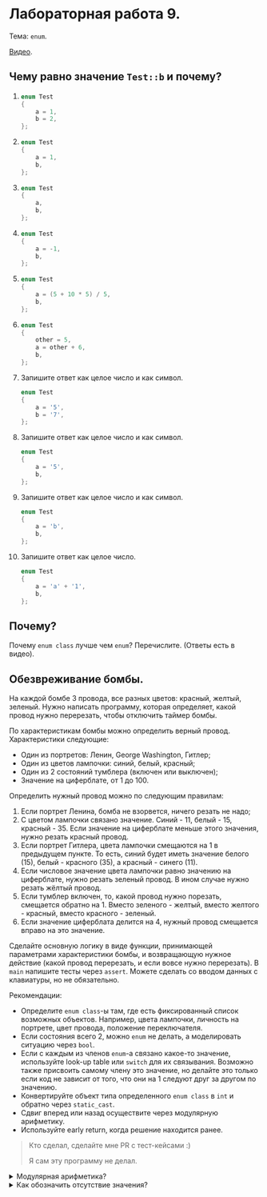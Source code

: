# Лабораторная работа 9.

Тема: `enum`.

[Видео](https://www.youtube.com/watch?v=Kbc6iaN3M6A&list=PL4sUOB8DjVlWUcSaCu0xPcK7rYeRwGpl7&index=17).

## Чему равно значение `Test::b` и почему?

1.  ```cpp
    enum Test
    {
        a = 1,
        b = 2,
    };
    ```

2.  ```cpp
    enum Test
    {
        a = 1,
        b,
    };
    ```

3.  ```cpp
    enum Test
    {
        a,
        b,
    };
    ```

4.  ```cpp
    enum Test
    {
        a = -1,
        b,
    };
    ```

5.  ```cpp
    enum Test
    {
        a = (5 + 10 * 5) / 5,
        b,
    };
    ```

6.  ```cpp
    enum Test
    {
        other = 5,
        a = other + 6,
        b,
    };
    ```

7.  Запишите ответ как целое число и как символ.

    ```cpp
    enum Test
    {
        a = '5',
        b = '7',
    };
    ```

8.  Запишите ответ как целое число и как символ.

    ```cpp
    enum Test
    {
        a = '5',
        b,
    };
    ```

9.  Запишите ответ как целое число и как символ.

    ```cpp
    enum Test
    {
        a = 'b',
        b,
    };
    ```

9.  Запишите ответ как целое число.

    ```cpp
    enum Test
    {
        a = 'a' + '1',
        b,
    };
    ```


## Почему?

Почему `enum class` лучше чем `enum`?
Перечислите.
(Ответы есть в видео).


## Обезвреживание бомбы.

На каждой бомбе 3 провода, все разных цветов: красный, желтый, зеленый.
Нужно написать программу, которая определяет, какой провод нужно перерезать, чтобы отключить таймер бомбы.

По характеристикам бомбы можно определить верный провод.
Характеристики следующие:
- Один из портретов: Ленин, George Washington, Гитлер;
- Один из цветов лампочки: синий, белый, красный;
- Один из 2 состояний тумблера (включен или выключен);
- Значение на циферблате, от 1 до 100.

Определить нужный провод можно по следующим правилам:
1. Если портрет Ленина, бомба не взорвется, ничего резать не надо;
2. С цветом лампочки связано значение. Синий - 11, белый - 15, красный - 35.
   Если значение на циферблате меньше этого значения, нужно резать красный провод.
3. Если портрет Гитлера, цвета лампочки смещаются на 1 в предыдущем пункте. 
   То есть, синий будет иметь значение белого (15), белый - красного (35), а красный - синего (11).
4. Если числовое значение цвета лампочки равно значению на циферблате, нужно резать зеленый провод. В ином случае нужно резать жёлтый провод.
5. Если тумблер включен, то, какой провод нужно порезать, смещается обратно на 1.
   Вместо зеленого - желтый, вместо желтого - красный, вместо красного - зеленый.
6. Если значение циферблата делится на 4, 
   нужный провод смещается вправо на это значение.

Сделайте основную логику в виде функции,
принимающей параметрами характеристики бомбы,
и возвращающую нужное действие (какой провод перерезать, и если вовсе нужно перерезать).
В `main` напишите тесты через `assert`.
Можете сделать со вводом данных с клавиатуры, но не обязательно.

Рекомендации:
- Определите `enum class`-ы там, где есть фиксированный список возможных объектов. 
  Например, цвета лампочки, личность на портрете, цвет провода, положение переключателя.
- Если состояния всего 2, можно `enum` не делать, а моделировать ситуацию через `bool`.
- Если с каждым из членов `enum`-а связано какое-то значение, 
  используйте look-up table или `switch` для их связывания.
  Возможно также присвоить самому члену это значение, но делайте это только если
  код не зависит от того, что они на 1 следуют друг за другом по значению.
- Конвертируйте объект типа определенного `enum class` в `int` и обратно через `static_cast`.
- Сдвиг вперед или назад осуществите через модулярную арифметику.
- Используйте early return, когда решение находится ранее.

> Кто сделал, сделайте мне PR с тест-кейсами :)
> 
> Я сам эту программу не делал.


<details>
<summary>Модулярная арифметика?</summary>

Идея возвращаться на начало при переходе за конец, 
и переходить на конец при заходе обратно за начало.
Как если змейка уходит за правый край, она должна появиться в том же ряду, слева.

Для нужно использовать оператор остатка от деления.
Он как бы отсекает факт полного прохода через весь ряд, или достижение конца чего бы то ни было,
как, например, конца массива с числами.

Если в массиве 3 элемента, чтобы пройти вперед на одну позицию,
с возвратом на старт при достижении конца, нужно взять 
остаток от деления на 3 после перехода на следующий индекс.

```
int i = 0;
i = (i + 1) % 3; // i == 1
i = (i + 1) % 3; // i == 2
i = (i + 1) % 3; // i == 0
i = (i + 1) % 3; // i == 1
i = (i + 1) % 3; // i == 2
```

Если смещение больше чем 3, 
все лишние переходы полностью через весь промежуток значений будут поглощены 
применением оператора остатка от деления.

```
int i = 0;
i = (i + 12) % 3; // i == 0
i = (i + 13) % 3; // i == 1
```

С переходом назад есть одна проблема если поступим тем же путем.
Оператор `%` для отрицательных чисел дает отрицательный результат.
```
int i = 1;
i = (i - 1) % 3; // i == 0
i = (i - 1) % 3; // i == -1
i = (i - 1) % 3; // i == -2
i = (i - 1) % 3; // i == 0 
```

Это можно обойти, добавив 3 к сумме перед тем, как отнять 1,
потому что лишняя 3 удалится оператором остатка от деления.
```
int i = 1;
i = (i - 1 + 3) % 3; // i == 0
i = (i - 1 + 3) % 3; // i == 2
i = (i - 1 + 3) % 3; // i == 1
i = (i - 1 + 3) % 3; // i == 0
```

Это сработает только если мы отнимаем число, которое меньше того, на которое делим (3).
Если нужно чтобы работало при отнимании любого отступа, 
можно сначала посчитать остаток, чтобы в случае отрицательного результата сделать его не меньше чем -2,
после чего добавить 3, чтобы сделать его положительным, после чего снова взять остаток, 
чтобы удалить добавленную 3 для того случая, когда на 1-ом этапе уже вышло положительное число.

```
int i = 1;
int offset = -5; // 1 целый массив назад, и еще 2 позиции
i = (((i + offset) % 3) + 3) % 3; // 2

// _0_   offset = -5, i = 1  > -3 = нет эффекта
// 0__   offset = -4         >
// __0   offset = -3         >
// _0_   offset = -2
// 0__   offset = -1
// __0   offset = 0, i = 2
```

Тут есть и другие подходы, смотри [инфу](https://stackoverflow.com/questions/14997165/fastest-way-to-get-a-positive-modulo-in-c-c).

</details>


<details>
<summary>Как обозначить отсутствие значения?</summary>

В случае, если это enum, можете выделить отдельное значение под это.
Обычно, такой член имеет имя `None`.
Можете вписать его как первый член `enum`-а, тогда его значение будет, очевидно, 0.
В этом случае будет логичнее дать `None` другое значение,
чтобы можно было продолжать использовать модулярную арифметику для значений цвета,
вставив `None` вконец `enum`-а, или задав вручную, например, -1.
Но можно и обойти крайние случаи дополнительными проверками, оставив `None` на 0.

Также можно использовать структуру для ответа, добавив в нее отдельное `bool` поле,
указывающее, если провод нужно резать вообще.
```cpp
enum class BombWireColor
{
    Red,
    Yellow,
    Green,
};

struct BombDefusionDecision
{
    bool shouldDefuse;
    BombWireColor wireColor;
};

BombDefusionDecision decideBombDefusion(BombCharacteristics bomb)
{
    if (bomb.portrait == Portrait::Lenin)
    {
        BombDefusionDecision result{};

        // После {} и так false.
        // result.shouldDefuse = false;

        return result;
    }

    // ...

    return {
        .shouldDefuse = true,
        .wireColor = BombWireColor.Green,
    };
};

int main()
{
    BombDefusionDecision decision = decideBombDefusion({ ... });
    if (decision.shouldDefuse)
    {
        std::cout << "Cutting the " << getWireColorString(decision.wireColor) << " wire" << std::endl;
    }
}
```

Это же можно сделать через `std::optional`.
</details>
